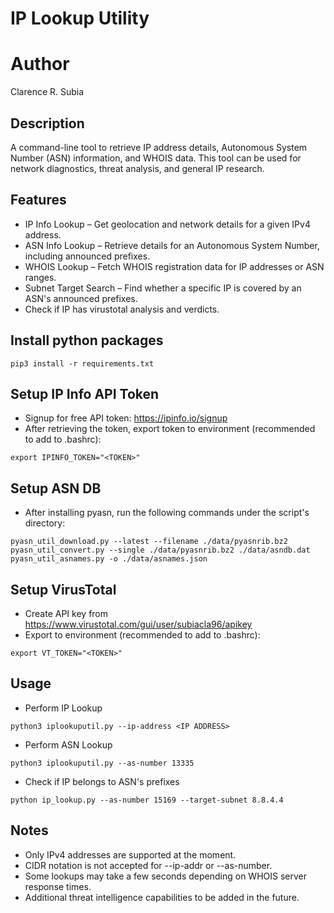# IP Lookup Utility

# Author
Clarence R. Subia

## Description
A command-line tool to retrieve IP address details, Autonomous System Number (ASN) information, and WHOIS data.
This tool can be used for network diagnostics, threat analysis, and general IP research.

## Features
- IP Info Lookup – Get geolocation and network details for a given IPv4 address.
- ASN Info Lookup – Retrieve details for an Autonomous System Number, including announced prefixes.
- WHOIS Lookup – Fetch WHOIS registration data for IP addresses or ASN ranges.
- Subnet Target Search – Find whether a specific IP is covered by an ASN's announced prefixes.
- Check if IP has virustotal analysis and verdicts.

## Install python packages
```
pip3 install -r requirements.txt
```

## Setup IP Info API Token
- Signup for free API token: https://ipinfo.io/signup
- After retrieving the token, export token to environment (recommended to add to .bashrc):
```
export IPINFO_TOKEN="<TOKEN>"
```

## Setup ASN DB
- After installing pyasn, run the following commands under the script's directory:
```
pyasn_util_download.py --latest --filename ./data/pyasnrib.bz2
pyasn_util_convert.py --single ./data/pyasnrib.bz2 ./data/asndb.dat
pyasn_util_asnames.py -o ./data/asnames.json
```

## Setup VirusTotal
- Create API key from https://www.virustotal.com/gui/user/subiacla96/apikey
- Export to environment (recommended to add to .bashrc):
```
export VT_TOKEN="<TOKEN>"
```


## Usage
- Perform IP Lookup
```
python3 iplookuputil.py --ip-address <IP ADDRESS>
```

- Perform ASN Lookup
```
python3 iplookuputil.py --as-number 13335
```

- Check if IP belongs to ASN's prefixes
```
python ip_lookup.py --as-number 15169 --target-subnet 8.8.4.4
```

## Notes
- Only IPv4 addresses are supported at the moment.
- CIDR notation is not accepted for --ip-addr or --as-number.
- Some lookups may take a few seconds depending on WHOIS server response times.
- Additional threat intelligence capabilities to be added in the future.

